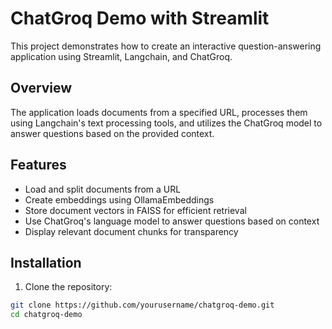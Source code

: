 # ChatGroq Demo with Streamlit

This project demonstrates how to create an interactive question-answering application using Streamlit, Langchain, and ChatGroq.

## Overview

The application loads documents from a specified URL, processes them using Langchain's text processing tools, and utilizes the ChatGroq model to answer questions based on the provided context.

## Features

- Load and split documents from a URL
- Create embeddings using OllamaEmbeddings
- Store document vectors in FAISS for efficient retrieval
- Use ChatGroq's language model to answer questions based on context
- Display relevant document chunks for transparency

## Installation

1. Clone the repository:

```sh
git clone https://github.com/yourusername/chatgroq-demo.git
cd chatgroq-demo
